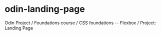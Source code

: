 # odin-landing-page
Odin Project / Foundations course / CSS foundations -- Flexbox / Project: Landing Page
